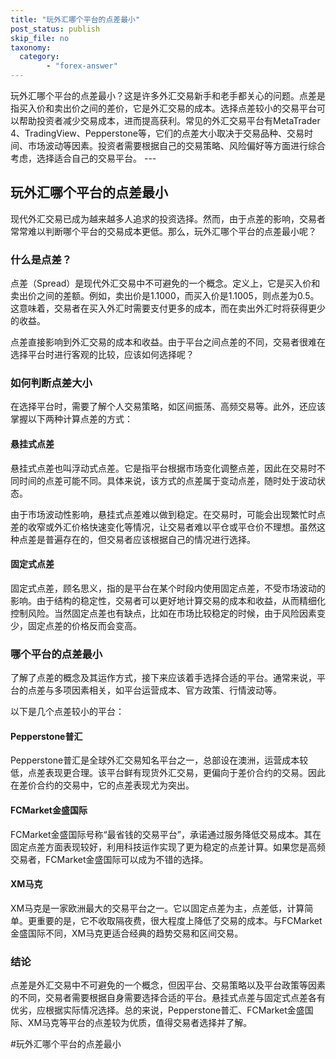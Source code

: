 ```yaml
---
title: "玩外汇哪个平台的点差最小"
post_status: publish
skip_file: no
taxonomy:
  category:
        - "forex-answer"
---
```


玩外汇哪个平台的点差最小？这是许多外汇交易新手和老手都关心的问题。点差是指买入价和卖出价之间的差价，它是外汇交易的成本。选择点差较小的交易平台可以帮助投资者减少交易成本，进而提高获利。常见的外汇交易平台有MetaTrader 4、TradingView、Pepperstone等，它们的点差大小取决于交易品种、交易时间、市场波动等因素。投资者需要根据自己的交易策略、风险偏好等方面进行综合考虑，选择适合自己的交易平台。 ---

## 玩外汇哪个平台的点差最小

现代外汇交易已成为越来越多人追求的投资选择。然而，由于点差的影响，交易者常常难以判断哪个平台的交易成本更低。那么，玩外汇哪个平台的点差最小呢？

### 什么是点差？

点差（Spread）是现代外汇交易中不可避免的一个概念。定义上，它是买入价和卖出价之间的差额。例如，卖出价是1.1000，而买入价是1.1005，则点差为0.5。这意味着，交易者在买入外汇时需要支付更多的成本，而在卖出外汇时将获得更少的收益。

点差直接影响到外汇交易的成本和收益。由于平台之间点差的不同，交易者很难在选择平台时进行客观的比较，应该如何选择呢？

### 如何判断点差大小

在选择平台时，需要了解个人交易策略，如区间振荡、高频交易等。此外，还应该掌握以下两种计算点差的方式：

#### 悬挂式点差

悬挂式点差也叫浮动式点差。它是指平台根据市场变化调整点差，因此在交易时不同时间的点差可能不同。具体来说，该方式的点差属于变动点差，随时处于波动状态。

由于市场波动性影响，悬挂式点差难以做到稳定。在交易时，可能会出现繁忙时点差的收窄或外汇价格快速变化等情况，让交易者难以平仓或平仓价不理想。虽然这种点差是普遍存在的，但交易者应该根据自己的情况进行选择。

#### 固定式点差

固定式点差，顾名思义，指的是平台在某个时段内使用固定点差，不受市场波动的影响。由于结构的稳定性，交易者可以更好地计算交易的成本和收益，从而精细化控制风险。当然固定点差也有缺点，比如在市场比较稳定的时候，由于风险因素变少，固定点差的价格反而会变高。

### 哪个平台的点差最小

了解了点差的概念及其运作方式，接下来应该着手选择合适的平台。通常来说，平台的点差与多项因素相关，如平台运营成本、官方政策、行情波动等。

以下是几个点差较小的平台：

#### Pepperstone普汇

Pepperstone普汇是全球外汇交易知名平台之一，总部设在澳洲，运营成本较低，点差表现更合理。该平台鲜有现货外汇交易，更偏向于差价合约的交易。因此在差价合约的交易中，它的点差表现尤为突出。

#### FCMarket金盛国际

FCMarket金盛国际号称“最省钱的交易平台”，承诺通过服务降低交易成本。其在固定点差方面表现较好，利用科技运作实现了更为稳定的点差计算。如果您是高频交易者，FCMarket金盛国际可以成为不错的选择。

#### XM马克

XM马克是一家欧洲最大的交易平台之一。它以固定点差为主，点差低，计算简单。更重要的是，它不收取隔夜费，很大程度上降低了交易的成本。与FCMarket金盛国际不同，XM马克更适合经典的趋势交易和区间交易。

### 结论

点差是外汇交易中不可避免的一个概念，但因平台、交易策略以及平台政策等因素的不同，交易者需要根据自身需要选择合适的平台。悬挂式点差与固定式点差各有优劣，应根据实际情况选择。总的来说，Pepperstone普汇、FCMarket金盛国际、XM马克等平台的点差较为优质，值得交易者选择并了解。

 #玩外汇哪个平台的点差最小
